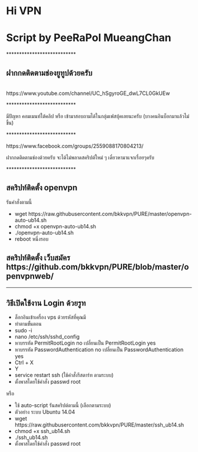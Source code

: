 # Hi VPN
<h1>Script by PeeRaPol MueangChan</h1>

<p>***************************</p>
<h2>ฝากกดติดตามช่องยูทูปด้วยครับ</h2>
<br>
https://www.youtube.com/channel/UC_hSgyroGE_dwL7CL0GkUEw
<p>***************************</p>
มีปัญหา คอมเมนท์ใต้คลิป หรือ เข้ามาสอบถามได้ในกลุ่มเฟสบุ้คเลยนะครับ (บางคนอินบ็อกมาแล้วไม่ขึ้น)
<p>***************************</p>
https://www.facebook.com/groups/2559088170804213/

ฝากกดติดตามช่องด้วยครับ จะได้ไม่พลาดสคริปต์ใหม่ ๆ
เดี๋ยวหามาแจกเรื่อยๆครับ
<p>***************************</p>
<h2>สคริปท์ติดตั้ง openvpn</h2>
<p>รันคำสั่งตามนี้</p>
<div>
    <ul>
        <li>wget https://raw.githubusercontent.com/bkkvpn/PURE/master/openvpn-auto-ub14.sh</li>
        <li>chmod +x openvpn-auto-ub14.sh</li>
        <li>./openvpn-auto-ub14.sh</li>
        <li>reboot หนึ่งรอบ</li>
    </ul>
</div>
<h2>สคริปท์ติดตั้ง เว็บสมัคร<br> https://github.com/bkkvpn/PURE/blob/master/openvpnweb/ </h2>
<hr>
<h2>วิธีเปิดใช้งาน Login ด้วยรูท</h2>
 <ul>
    <li>ล็อกอินเข้าเครื่อง vps ด้วยรหัสที่คุณมี</li>
    <li>ทำตามขั้นตอน</li>
    <li>sudo -i</li>
    <li>nano /etc/ssh/sshd_config</li>
    <li>หาบรรทัด PermitRootLogin no เปลี่ยนเป็น PermitRootLogin yes</li>
    <li>หาบรรทัด PasswordAuthentication no เปลี่ยนเป็น PasswordAuthentication yes</li>
    <li>Ctrl + X</li>
    <li>Y</li>
    <li>service restart ssh (ใช้คำสั่งรีสตาร์ท ตามระบบ)</li>
    <li>ตั้งพาสโดยใช้คำสั่ง passwd root</li>
</ul>
หรือ
<ul>
    <li>ใช้ auto-script รันสคริปต์ตามนี้ (เลือกตามระบบ)</li>
    <li>ตัวอย่าง ระบบ Ubuntu 14.04 </li>
    <li>wget https://raw.githubusercontent.com/bkkvpn/PURE/master/ssh_ub14.sh</li>
    <li>chmod +x ssh_ub14.sh</li>
    <li>./ssh_ub14.sh</li>
    <li>ตั้งพาสโดยใช้คำสั่ง passwd root</li>
</ul>
